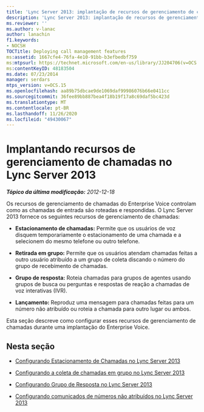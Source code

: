 ```yaml
---
title: 'Lync Server 2013: implantação de recursos de gerenciamento de chamadas'
description: 'Lync Server 2013: implantação de recursos de gerenciamento de chamadas.'
ms.reviewer: ''
ms.author: v-lanac
author: lanachin
f1.keywords:
- NOCSH
TOCTitle: Deploying call management features
ms:assetid: 1667cfe4-76fa-4e10-91bb-b3efbedbf759
ms:mtpsurl: https://technet.microsoft.com/en-us/library/JJ204706(v=OCS.15)
ms:contentKeyID: 48183504
ms.date: 07/23/2014
manager: serdars
mtps_version: v=OCS.15
ms.openlocfilehash: aa89b75dbcae9de1069daf99986076b66e0411cc
ms.sourcegitcommit: 36fee89bb887bea4f18b19f17a8c69daf5bc423d
ms.translationtype: MT
ms.contentlocale: pt-BR
ms.lasthandoff: 11/26/2020
ms.locfileid: "49430067"
---
```

# <a name="deploying-call-management-features-in-lync-server-2013"></a>Implantando recursos de gerenciamento de chamadas no Lync Server 2013

<div data-xmlns="http://www.w3.org/1999/xhtml">

<div class="topic" data-xmlns="http://www.w3.org/1999/xhtml" data-msxsl="urn:schemas-microsoft-com:xslt" data-cs="https://msdn.microsoft.com/">

<div data-asp="https://msdn2.microsoft.com/asp">



</div>

<div id="mainSection">

<div id="mainBody">

<span> </span>

_**Tópico da última modificação:** 2012-12-18_

Os recursos de gerenciamento de chamadas do Enterprise Voice controlam como as chamadas de entrada são roteadas e respondidas. O Lync Server 2013 fornece os seguintes recursos de gerenciamento de chamadas:

  - **Estacionamento de chamadas:** Permite que os usuários de voz disquem temporariamente o estacionamento de uma chamada e a selecionem do mesmo telefone ou outro telefone.

  - **Retirada em grupo:** Permite que os usuários atendam chamadas feitas a outro usuário atribuído a um grupo de coleta discando o número do grupo de recebimento de chamadas.

  - **Grupo de resposta:** Roteia chamadas para grupos de agentes usando grupos de busca ou perguntas e respostas de reação a chamadas de voz interativas (IVR).

  - **Lançamento:** Reproduz uma mensagem para chamadas feitas para um número não atribuído ou roteia a chamada para outro lugar ou ambos.

Esta seção descreve como configurar esses recursos de gerenciamento de chamadas durante uma implantação do Enterprise Voice.

<div>

## <a name="in-this-section"></a>Nesta seção

  - [Configurando Estacionamento de Chamadas no Lync Server 2013](lync-server-2013-configuring-call-park.md)

  - [Configurando a coleta de chamadas em grupo no Lync Server 2013](lync-server-2013-configuring-group-call-pickup.md)

  - [Configurando Grupo de Resposta no Lync Server 2013](lync-server-2013-configuring-response-group.md)

  - [Configurando comunicados de números não atribuídos no Lync Server 2013](lync-server-2013-configuring-announcements-for-unassigned-numbers.md)

</div>

</div>

<span> </span>

</div>

</div>

</div>

